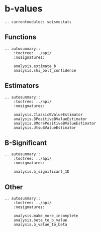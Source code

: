 # b-values
```{eval-rst}
.. currentmodule:: seismostats
```

## Functions
```{eval-rst}
.. autosummary::
    :toctree: ../api/
    :nosignatures:

    analysis.estimate_b
    analysis.shi_bolt_confidence
```

## Estimators
```{eval-rst}
.. autosummary::
    :toctree: ../api/
    :nosignatures:

    analysis.ClassicBValueEstimator
    analysis.BPositiveBValueEstimator
    analysis.BMorePositiveBValueEstimator
    analysis.UtsuBValueEstimator
```
<!-- 
```{eval-rst}
.. autodoc::
    analysis.ClassicBValueEstimator.b_value
    analysis.ClassicBValueEstimator.beta
    analysis.ClassicBValueEstimator.std
    analysis.ClassicBValueEstimator.std_beta
    analysis.ClassicBValueEstimator.weights_supported
    analysis.ClassicBValueEstimator.calculate
``` -->

## B-Significant
```{eval-rst}
.. autosummary::
    :toctree: ../api/
    :nosignatures:

    analysis.b_significant_1D
```

## Other
```{eval-rst}
.. autosummary::
    :toctree: ../api/
    :nosignatures:

    analysis.make_more_incomplete
    analysis.beta_to_b_value
    analysis.b_value_to_beta
```
